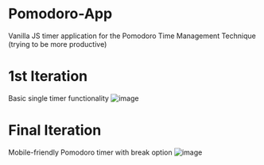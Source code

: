 # Pomodoro-App
 Vanilla JS timer application for the Pomodoro Time Management Technique 
 (trying to be more productive)
 
 # 1st Iteration
 Basic single timer functionality
![image](https://user-images.githubusercontent.com/56516912/120905848-f1a14d80-c622-11eb-8ca3-1f44957713fa.png)

# Final Iteration
Mobile-friendly Pomodoro timer with break option
![image](https://user-images.githubusercontent.com/56516912/120936608-aea0b200-c6d6-11eb-9a99-5e82b9a3e1f3.png)
